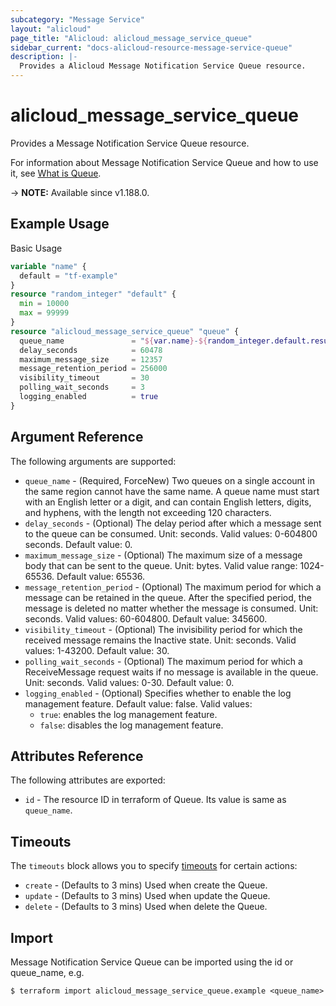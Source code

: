 ```yaml
---
subcategory: "Message Service"
layout: "alicloud"
page_title: "Alicloud: alicloud_message_service_queue"
sidebar_current: "docs-alicloud-resource-message-service-queue"
description: |-
  Provides a Alicloud Message Notification Service Queue resource.
---
```


# alicloud_message_service_queue

Provides a Message Notification Service Queue resource.

For information about Message Notification Service Queue and how to use it, see [What is Queue](https://www.alibabacloud.com/help/en/message-service/latest/createqueue).

-> **NOTE:** Available since v1.188.0.

## Example Usage

Basic Usage

```terraform
variable "name" {
  default = "tf-example"
}
resource "random_integer" "default" {
  min = 10000
  max = 99999
}
resource "alicloud_message_service_queue" "queue" {
  queue_name               = "${var.name}-${random_integer.default.result}"
  delay_seconds            = 60478
  maximum_message_size     = 12357
  message_retention_period = 256000
  visibility_timeout       = 30
  polling_wait_seconds     = 3
  logging_enabled          = true
}
```

## Argument Reference

The following arguments are supported:

* `queue_name` - (Required, ForceNew) Two queues on a single account in the same region cannot have the same name. A queue name must start with an English letter or a digit, and can contain English letters, digits, and hyphens, with the length not exceeding 120 characters.
* `delay_seconds` - (Optional) The delay period after which a message sent to the queue can be consumed. Unit: seconds. Valid values: 0-604800 seconds. Default value: 0.
* `maximum_message_size` - (Optional) The maximum size of a message body that can be sent to the queue. Unit: bytes. Valid value range: 1024-65536. Default value: 65536.
* `message_retention_period` - (Optional) The maximum period for which a message can be retained in the queue. After the specified period, the message is deleted no matter whether the message is consumed. Unit: seconds. Valid values: 60-604800. Default value: 345600.
* `visibility_timeout` - (Optional) The invisibility period for which the received message remains the Inactive state. Unit: seconds. Valid values: 1-43200. Default value: 30.
* `polling_wait_seconds` - (Optional) The maximum period for which a ReceiveMessage request waits if no message is available in the queue. Unit: seconds. Valid values: 0-30. Default value: 0.
* `logging_enabled` - (Optional) Specifies whether to enable the log management feature. Default value: false. Valid values:
  - `true`: enables the log management feature.
  - `false`: disables the log management feature.

## Attributes Reference

The following attributes are exported:

* `id` - The resource ID in terraform of Queue. Its value is same as `queue_name`.

## Timeouts

The `timeouts` block allows you to specify [timeouts](https://www.terraform.io/docs/configuration-0-11/resources.html#timeouts) for certain actions:

* `create` - (Defaults to 3 mins) Used when create the Queue.
* `update` - (Defaults to 3 mins) Used when update the Queue.
* `delete` - (Defaults to 3 mins) Used when delete the Queue.

## Import

Message Notification Service Queue can be imported using the id or queue_name, e.g.

```shell
$ terraform import alicloud_message_service_queue.example <queue_name>
```
